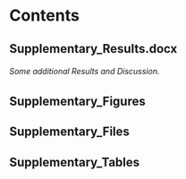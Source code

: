 # Contents

## Supplementary_Results.docx

###### Some additional Results and Discussion.

## Supplementary_Figures

## Supplementary_Files

## Supplementary_Tables
